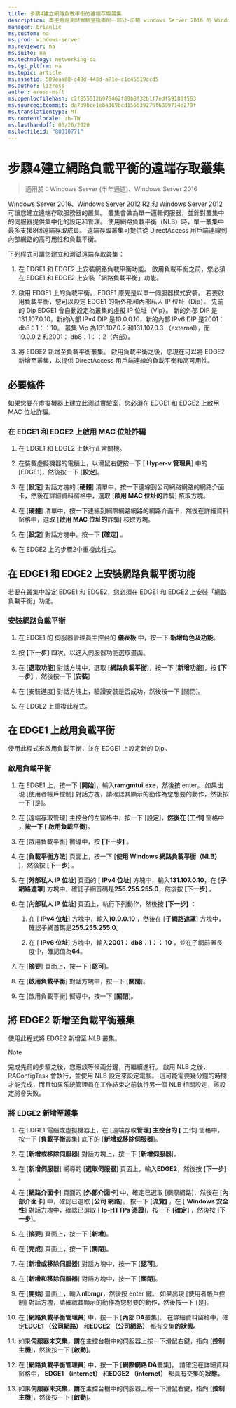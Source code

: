 ```yaml
---
title: 步驟4建立網路負載平衡的遠端存取叢集
description: 本主題是測試實驗室指南的一部分-示範 windows Server 2016 的 Windows NLB 叢集中的 DirectAccess
manager: brianlic
ms.custom: na
ms.prod: windows-server
ms.reviewer: na
ms.suite: na
ms.technology: networking-da
ms.tgt_pltfrm: na
ms.topic: article
ms.assetid: 509eaa08-c49d-448d-a71e-c1c45519ccd5
ms.author: lizross
author: eross-msft
ms.openlocfilehash: c2f855512b978462f89b8f32b1f7edf59180f563
ms.sourcegitcommit: da7b9bce1eba369bcd156639276f6899714e279f
ms.translationtype: MT
ms.contentlocale: zh-TW
ms.lasthandoff: 03/26/2020
ms.locfileid: "80310771"
---
```

# <a name="step-4-create-the-network-load-balanced-remote-access-cluster"></a>步驟4建立網路負載平衡的遠端存取叢集

>適用於：Windows Server (半年通道)、Windows Server 2016

 Windows Server 2016、Windows Server 2012 R2 和 Windows Server 2012 可讓您建立遠端存取服務器的叢集。 叢集會做為單一邏輯伺服器，並針對叢集中的伺服器提供集中化的設定和管理。 使用網路負載平衡（NLB）時，單一叢集中最多支援8個遠端存取成員。 遠端存取叢集可提供從 DirectAccess 用戶端連線到內部網路的高可用性和負載平衡。  
  
下列程式可讓您建立和測試遠端存取叢集：  
  
1. 在 EDGE1 和 EDGE2 上安裝網路負載平衡功能。 啟用負載平衡之前，您必須在 EDGE1 和 EDGE2 上安裝「網路負載平衡」功能。
  
2. 啟用 EDGE1 上的負載平衡。 EDGE1 原先是以單一伺服器模式安裝。 若要啟用負載平衡，您可以設定 EDGE1 的新外部和內部私人 IP 位址（Dip）。 先前的 Dip EDGE1 會自動設定為叢集的虛擬 IP 位址（Vip）。 新的外部 DIP 是131.107.0.10，新的內部 IPv4 DIP 是10.0.0.10，新的內部 IPv6 DIP 是2001： db8：1：：10。 叢集 Vip 為131.107.0.2 和131.107.0.3 （external），而10.0.0.2 和2001： db8：1：：2（內部）。
  
3. 將 EDGE2 新增至負載平衡叢集。 啟用負載平衡之後，您現在可以將 EDGE2 新增至叢集，以提供 DirectAccess 用戶端連線的負載平衡和高可用性。

## <a name="prerequisites"></a>必要條件

如果您要在虛擬機器上建立此測試實驗室，您必須在 EDGE1 和 EDGE2 上啟用 MAC 位址詐騙。  
  
### <a name="enable-mac-address-spoofing-on-edge1-and-edge2"></a>在 EDGE1 和 EDGE2 上啟用 MAC 位址詐騙  
  
1.  在 EDGE1 和 EDGE2 上執行正常關機。  
  
2.  在裝載虛擬機器的電腦上，以滑鼠右鍵按一下 [ **Hyper-v 管理員**] 中的 [EDGE1]，然後按一下 [**設定**]。  
  
3.  在 [**設定**] 對話方塊的 [**硬體**] 清單中，按一下連線到公司網路網路的網路介面卡，然後在詳細資料窗格中，選取 [**啟用 MAC 位址的**詐騙] 核取方塊。  
  
4.  在 [**硬體**] 清單中，按一下連線到網際網路網路的網路介面卡，然後在詳細資料窗格中，選取 [**啟用 MAC 位址的**詐騙] 核取方塊。  
  
5.  在 [**設定**] 對話方塊中，按一下 **[確定]** 。  
  
6.  在 EDGE2 上的步驟2中重複此程式。  
  
## <a name="install-the-network-load-balancing-feature-on-edge1-and-edge2"></a>在 EDGE1 和 EDGE2 上安裝網路負載平衡功能  
若要在叢集中設定 EDGE1 和 EDGE2，您必須在 EDGE1 和 EDGE2 上安裝「網路負載平衡」功能。  
  
### <a name="to-install-network-load-balancing"></a>安裝網路負載平衡  
  
1.  在 EDGE1 的 伺服器管理員主控台的 **儀表板** 中，按一下 **新增角色及功能**。  
  
2.  按 **[下一步]** 四次，以進入伺服器功能選取畫面。  
  
3.  在 [**選取功能**] 對話方塊中，選取 [**網路負載平衡**]，按一下 [**新增功能**]，按 **[下一步]** ，然後按一下 [**安裝**]  
  
4.  在 [安裝進度] 對話方塊上，驗證安裝是否成功，然後按一下 [關閉]。  
  
5.  在 EDGE2 上重複此程式。  
  
## <a name="enable-load-balancing-on-edge1"></a>在 EDGE1 上啟用負載平衡  
使用此程式來啟用負載平衡，並在 EDGE1 上設定新的 Dip。  
  
### <a name="enable-load-balancing"></a>啟用負載平衡  
  
1.  在 EDGE1 上，按一下 [**開始**]，輸入**ramgmtui.exe**，然後按 enter。 如果出現 [使用者帳戶控制] 對話方塊，請確認其顯示的動作為您想要的動作，然後按一下 [是]。  
  
2.  在 [遠端存取管理] 主控台的左窗格中，按一下 [設定]，**然後在 [工作]** 窗格中 **，按一下 [** **啟用負載平衡**]。  
  
3.  在 [啟用負載平衡] 嚮導中，按 **[下一步]** 。  
  
4.  在 [**負載平衡方法**] 頁面上，按一下 [**使用 Windows 網路負載平衡（NLB）** ]，然後按 **[下一步]** 。  
  
5.  在 [**外部私人 IP 位址**] 頁面的 [ **IPv4 位址**] 方塊中，輸入**131.107.0.10**，在 [**子網路遮罩**] 方塊中，確認子網首碼是**255.255.255.0**，然後按 **[下一步]** 。  
  
6.  在 [**內部私人 IP 位址**] 頁面上，執行下列動作，然後按 **[下一步]** ：  
  
    1.  在 [ **IPv4 位址**] 方塊中，輸入**10.0.0.10** ，然後在 [**子網路遮罩**] 方塊中，確認子網首碼是**255.255.255.0**。  
  
    2.  在 [ **IPv6 位址**] 方塊中，輸入**2001： db8：1：： 10** ，並在子網前置長度中，確認值為**64**。  
  
7.  在 [**摘要**] 頁面上，按一下 [**認可**]。  
  
8.  在 [**啟用負載平衡**] 對話方塊中，按一下 [**關閉**]。  
  
9. 在 [啟用負載平衡] 嚮導中，按一下 [**關閉**]。  
  
## <a name="add-edge2-to-the-load-balanced-cluster"></a>將 EDGE2 新增至負載平衡叢集  
使用此程式將 EDGE2 新增至 NLB 叢集。  
  
> [!NOTE]  
> 完成先前的步驟之後，您應該等候兩分鐘，再繼續進行。 啟用 NLB 之後，RAConfigTask 會執行，並使用 NLB 設定來設定電腦。 這可能需要幾分鐘的時間才能完成，而且如果系統管理員在工作結束之前執行另一個 NLB 相關設定，該設定將會失敗。  
  
### <a name="add-edge2-to-the-cluster"></a>將 EDGE2 新增至叢集  
  
1.  在 EDGE1 電腦或虛擬機器上，在 [遠端存取**管理] 主控台的 [** 工作] 窗格中，按一下 [**負載平衡**叢集] 底下的 [**新增或移除伺服器**]。  
  
2.  在 [**新增或移除伺服器**] 對話方塊上，按一下 [**新增伺服器**]。  
  
3.  在 [**新增伺服器**] 嚮導的 [**選取伺服器**] 頁面上，輸入**EDGE2**，然後按 **[下一步]** 。  
  
4.  在 [**網路介面卡**] 頁面的 [**外部介面卡**] 中，確定已選取 [網際網路]，然後在 [**內部介面卡**] 中，確認已選取 [**公司** **網路**]。 按一下 [**流覽]** ，在 [ **Windows 安全性**] 對話方塊中，確認已選取 [ **Ip-HTTPs 憑證**]，按一下 **[確定]** ，然後按 **[下一步**]。  
  
5.  在 [**摘要**] 頁面上，按一下 [**新增**]。  
  
6.  在 [**完成**] 頁面上，按一下 [**關閉**]。  
  
7.  在 [**新增或移除伺服器**] 對話方塊中，按一下 [**認可**]。  
  
8.  在 [**新增和移除伺服器**] 對話方塊中，按一下 [**關閉**]。  
  
9. 在 [**開始**] 畫面上，輸入**nlbmgr**，然後按 enter 鍵。 如果出現 [使用者帳戶控制] 對話方塊，請確認其顯示的動作為您想要的動作，然後按一下 [是]。  
  
10. 在 [**網路負載平衡管理員**] 中，按一下 [**內部 DA**叢集]。 在詳細資料窗格中，確定**EDGE1 （公司網路）** 和**EDGE2 （公司網路）** 都有交集**的狀態。**  
  
11. 如果**伺服器未交集，請**在主控台樹中的伺服器上按一下滑鼠右鍵，指向 [**控制主機**]，然後按一下 [**啟動**]。  
  
12. 在 [**網路負載平衡管理員**] 中，按一下 [**網際網路 DA**叢集]。 請確定在詳細資料窗格中， **EDGE1 （internet）** 和**EDGE2 （internet）** 都具有交集的**狀態。**  
  
13. 如果**伺服器未交集，請**在主控台樹中的伺服器上按一下滑鼠右鍵，指向 [**控制主機**]，然後按一下 [**啟動**]。
